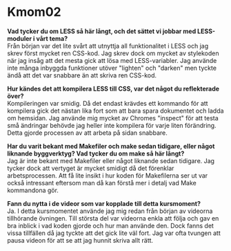 Kmom02
===============================

**Vad tycker du om LESS så här långt, och det sättet vi jobbar med LESS-moduler
i vårt tema?**  
Från början var det lite svårt att utnyttja all funktionalitet i LESS och jag
skrev först mycket ren CSS-kod. Jag skrev dock om mycket av stylekoden när jag
insåg att det mesta gick att lösa med LESS-variabler. Jag använde inte många
inbyggda funktioner utöver "lighten" och "darken" men tyckte ändå att det var
snabbare än att skriva ren CSS-kod.

**Hur kändes det att kompilera LESS till CSS, var det något du reflekterade över?**  
Kompileringen var smidig. Då det endast krävdes ett kommando för att kompilera
gick det nästan lika fort som att bara spara dokumentet och ladda om hemsidan.
Jag använde mig mycket av Chromes "inspect" för att testa små ändringar behövde jag heller inte kompilera för varje liten förändring. Detta gjorde processen av att arbeta på sidan snabbare.

**Har du varit bekant med Makefiler och make sedan tidigare, eller något liknande
byggverktyg? Vad tycker du om make så här långt?**  
Jag är inte bekant med Makefiler eller något liknande sedan tidigare. Jag tycker
dock att vertyget är mycket smidigt då det förenklar arbetsprocessen. Att få lite
insikt i hur koden för Makefilerna ser ut var också intressant eftersom man då
kan förstå mer i detalj vad Make kommandona gör.

**Fann du nytta i de videor som var kopplade till detta kursmoment?**  
Ja. I detta kursmomentet använde jag mig redan från början av videorna tillhörande
övningen. Till största del var videorna enkla att följa och gav en bra inblick
i vad koden gjorde och hur man använde den. Dock fanns det vissa tillfällen då
jag tyckte att det gick lite väl fort. Jag var ofta tvungen att pausa videon
för att se att jag hunnit skriva allt rätt.
